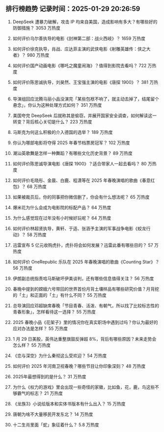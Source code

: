 
## 排行榜趋势 记录时间：2025-01-29 20:26:59
  
  1. DeepSeek 遭暴力破解，攻击 IP 均来自美国，造成影响有多大？有哪些好的防御措施？ 3053 万热度
    
  2. 如何评价乌尔善执导的电影《封神第二部：战火西岐》？ 1659 万热度
    
  3. 如何评价徐克执导，肖战、庄达菲主演的武侠电影《射雕英雄传：侠之大者》？ 980 万热度
    
  4. 如何评价国产动画电影《哪吒之魔童闹海》？值得到影院去看吗？ 722 万热度
    
  5. 如何评价陈思诚执导，刘昊然、王宝强主演的电影《唐探 1900》？ 381 万热度
    
  6. 导演组回应沈腾马丽小品没演完「某些包袱不响了，就主动去掉了，结尾留个悬念」，你认为这种处理方式如何？ 351 万热度
    
  7. 美国夸完 DeepSeek 后就称其是偷窃，并展开国家安全调查，如何解读这一转变？背后核心关切是什么？ 223 万热度
    
  8. 马斯克为何这么积极的介入德国的选举？ 189 万热度
    
  9. 你认为哪部电影将夺得 2025 年春节档票房冠军？ 102 万热度
    
  10. 潮汕英歌舞是怎样一种舞蹈？有哪些文化历史背景？ 89 万热度
    
  11. 如何评价陈思诚导演电影《唐探 1900》？适合带家人一起去看吗？ 80 万热度
    
  12. 如何评价毛晓彤、金晨、白鹿、程潇等在 2025 年春晚演唱的歌曲《春意红包》？ 68 万热度
    
  13. 如果被裁员后，你的同事把你微信删了，你会有什么想法呢？ 65 万热度
    
  14. 爆米花为什么会成为电影院的标配产品？ 64 万热度
    
  15. 为什么感觉现在过年没有小时候好玩呢？ 64 万热度
    
  16. 如何评价林超贤执导，黄轩、于适、张涵予主演的军事战争电影《蛟龙行动》？ 58 万热度
    
  17. 迅雷宣布 5 亿元收购虎扑，虎扑将会如何发展？迅雷此番有哪些目的？ 57 万热度
    
  18. 如何评价 OneRepublic 乐队在 2025 年春晚演唱的歌曲《Counting Star》？ 56 万热度
    
  19. 伊朗副总统指责哈马斯破坏伊美谈判，还有哪些信息值得关注？ 56 万热度
    
  20. 春晚中提到的嫦娥六号带回的世界首份月背土壤样品有哪些研究价值？月背挖的「土」和正面的「土」有什么不同？ 55 万热度
    
  21. 总导演回应邓超缺席春晚「节目青春、活泼、有朝气，所以找了比较标志性的青春形象」，怎样看待这一选择？ 55 万热度
    
  22. 2025 春晚小品《花架子》里的情况你在真实职场中遇到过吗？你认为最好的应对办法是怎样？ 55 万热度
    
  23. 1 月 29 日美股，英伟达重整旗鼓反弹超 8%，背后有哪些原因？未来走势会怎么样？ 55 万热度
    
  24. 《恋与深空》为什么秦彻这么受欢迎？ 54 万热度
    
  25. 如何评价 2025 年河南卫视春晚？哪些节目让你印象深刻？ 48 万热度
    
  26. 2025年最想得到的是什么？ 31 万热度
    
  27. 为什么《权力的游戏》里会出现一些奇怪的家徽，比如鱼，花，鹿，鸟这些不够霸气的标志？ 21 万热度
    
  28. 《龙族3》小说绘版本和实体书版本有什么出入？ 15 万热度
    
  29. 唐朝为啥不大量移民开发东北？ 14 万热度
    
  30. 十二生肖里面「蛇」象征着什么？ 5.8 万热度
    